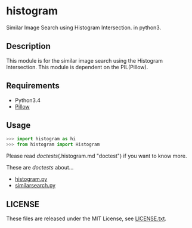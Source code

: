 # histogram
Similar Image Search using Histogram Intersection. in python3.

## Description
This module is for the similar image search using the Histogram Intersection.
This module is dependent on the PIL(Pillow).

## Requirements
* Python3.4
* [Pillow](http://pillow.readthedocs.org/ "Pillow Documents")

## Usage
```python
>>> import histogram as hi
>>> from histogram import Histogram
```
Please read *doctests*(.histogram.md "doctest") if you want to know more.

These are *doctests* about...
* [histogram.py][histogram]
* [similarsearch.py][similarsearch]

[histogram]: .histogram.md "histogram doc"
[similarsearch]: .similarsearch.md "similarsearch doc"


## LICENSE
These files are released under the MIT License, see [LICENSE.txt](LICENSE.txt).
